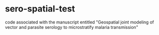 # sero-spatial-test
code associated with the manuscript entitled "Geospatial joint modeling of vector and parasite serology to microstratify malaria transmission"
